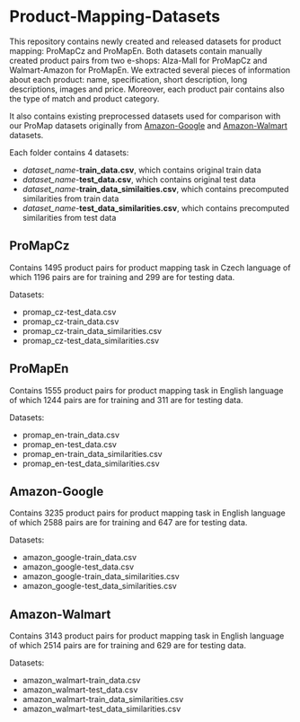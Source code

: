 # Product-Mapping-Datasets
This repository contains newly created and released datasets for product mapping: ProMapCz and ProMapEn. 
Both datasets contain manually created product pairs from two e-shops: Alza-Mall for ProMapCz and Walmart-Amazon for ProMapEn. We extracted several pieces of information about each product: name, specification, short description, long descriptions, images and price. Moreover, each product pair contains also the type of match and product category.


It also contains existing preprocessed datasets used for comparison with our ProMap datasets originally from [Amazon-Google](https://dbs.uni-leipzig.de/en) and [Amazon-Walmart](https://hpi.de/naumann/projects/repea\-ta\-bility/datasets/amazon-walmart-dataset.html) datasets.

Each folder contains 4 datasets:
* *dataset_name*-**train_data.csv**, which contains original train data
* *dataset_name*-**test_data.csv**, which contains original test data
* *dataset_name*-**train_data_similaities.csv**, which contains precomputed similarities from train data
* *dataset_name*-**test_data_similarities.csv**, which contains precomputed similarities from test data

## ProMapCz
Contains 1495 product pairs for product mapping task in Czech language of which 1196 pairs are for training and 299 are for testing data. 

Datasets:
* promap_cz-test_data.csv
* promap_cz-train_data.csv
* promap_cz-train_data_similarities.csv
* promap_cz-test_data_similarities.csv


## ProMapEn
Contains 1555 product pairs for product mapping task in English language of which 1244 pairs are for training and 311 are for testing data. 

Datasets:
* promap_en-train_data.csv
* promap_en-test_data.csv
* promap_en-train_data_similarities.csv
* promap_en-test_data_similarities.csv


## Amazon-Google
Contains 3235 product pairs for product mapping task in English language of which 2588 pairs are for training and 647 are for testing data. 

Datasets:
* amazon_google-train_data.csv
* amazon_google-test_data.csv
* amazon_google-train_data_similarities.csv
* amazon_google-test_data_similarities.csv

## Amazon-Walmart
Contains 3143 product pairs for product mapping task in English language of which 2514 pairs are for training and 629 are for testing data. 

Datasets:
* amazon_walmart-train_data.csv
* amazon_walmart-test_data.csv
* amazon_walmart-train_data_similarities.csv
* amazon_walmart-test_data_similarities.csv

